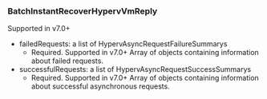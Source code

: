### BatchInstantRecoverHypervVmReply
Supported in v7.0+

- failedRequests: a list of HypervAsyncRequestFailureSummarys
  - Required. Supported in v7.0+
    Array of objects containing information about failed requests.
- successfulRequests: a list of HypervAsyncRequestSuccessSummarys
  - Required. Supported in v7.0+
  Array of objects containing information about successful asynchronous requests.

